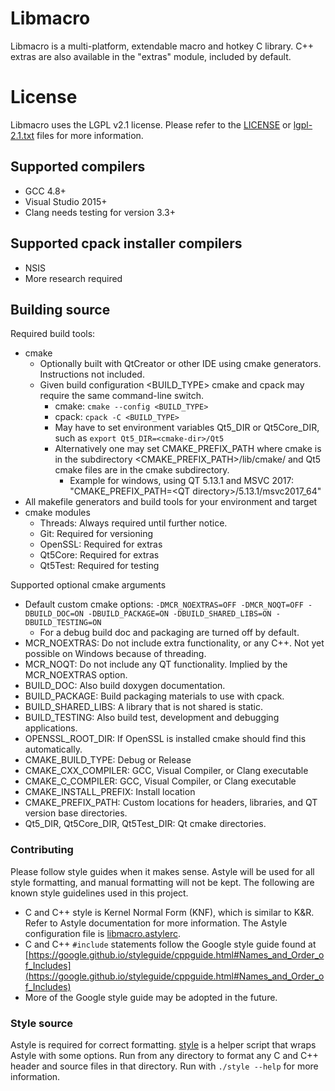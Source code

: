 # Libmacro #

 Libmacro is a multi-platform, extendable macro and hotkey C library.  C++
 extras are also available in the "extras" module, included by default.

# License #

 Libmacro uses the LGPL v2.1 license.  Please refer to the [LICENSE](./LICENSE)
 or [lgpl-2.1.txt](./lgpl-2.1.txt) files for more information.

## Supported compilers ##

 * GCC 4.8+
 * Visual Studio 2015+
 * Clang needs testing for version 3.3+

## Supported cpack installer compilers ##

 * NSIS
 * More research required

## Building source ##

 Required build tools:

 * cmake
   * Optionally built with QtCreator or other IDE using cmake generators.
   Instructions not included.
   * Given build configuration \<BUILD_TYPE\> cmake and cpack may require the
   same command-line switch.
     * cmake: `cmake --config <BUILD_TYPE>`
     * cpack: `cpack -C <BUILD_TYPE>`
	 * May have to set environment variables Qt5_DIR or Qt5Core_DIR, such as
	 `export Qt5_DIR=<cmake-dir>/Qt5`
	 * Alternatively one may set CMAKE_PREFIX_PATH where cmake is in the
	 subdirectory \<CMAKE_PREFIX_PATH\>/lib/cmake/ and Qt5 cmake files are in
	 the cmake subdirectory.
	   * Example for windows, using QT 5.13.1 and MSVC 2017:
	   "CMAKE_PREFIX_PATH=\<QT directory\>/5.13.1/msvc2017_64"
 * All makefile generators and build tools for your environment and target
 * cmake modules
   * Threads: Always required until further notice.
   * Git: Required for versioning
   * OpenSSL: Required for extras
   * Qt5Core: Required for extras
   * Qt5Test: Required for testing

 Supported optional cmake arguments

 * Default custom cmake options: `-DMCR_NOEXTRAS=OFF -DMCR_NOQT=OFF
 -DBUILD_DOC=ON -DBUILD_PACKAGE=ON -DBUILD_SHARED_LIBS=ON -DBUILD_TESTING=ON`
   * For a debug build doc and packaging are turned off by default.
 * MCR_NOEXTRAS: Do not include extra functionality, or any C++.  Not yet
 possible on Windows because of threading.
 * MCR_NOQT: Do not include any QT functionality. Implied by the MCR_NOEXTRAS
 option.
 * BUILD_DOC: Also build doxygen documentation.
 * BUILD_PACKAGE: Build packaging materials to use with cpack.
 * BUILD_SHARED_LIBS: A library that is not shared is static.
 * BUILD_TESTING: Also build test, development and debugging
 applications.
 * OPENSSL_ROOT_DIR: If OpenSSL is installed cmake should find this
 automatically.
 * CMAKE_BUILD_TYPE: Debug or Release
 * CMAKE_CXX_COMPILER: GCC, Visual Compiler, or Clang executable
 * CMAKE_C_COMPILER: GCC, Visual Compiler, or Clang executable
 * CMAKE_INSTALL_PREFIX: Install location
 * CMAKE_PREFIX_PATH: Custom locations for headers, libraries, and QT version
 base directories.
 * Qt5_DIR, Qt5Core_DIR, Qt5Test_DIR: Qt cmake directories.

### Contributing ###

 Please follow style guides when it makes sense.  Astyle will be used for all
 style formatting, and manual formatting will not be kept.  The following are
 known style guidelines used in this project.
 * C and C++ style is Kernel Normal Form (KNF), which is similar to K&R.  Refer
 to Astyle documentation for more information.  The Astyle configuration file
 is [libmacro.astylerc](libmacro.astylerc).
 * C and C++ `#include` statements follow the Google style guide found at
 [https://google.github.io/styleguide/cppguide.html#Names_and_Order_of_Includes](https://google.github.io/styleguide/cppguide.html#Names_and_Order_of_Includes)
 * More of the Google style guide may be adopted in the future.

### Style source ###

 Astyle is required for correct formatting.  [style](./style) is a helper script
 that wraps Astyle with some options.  Run from any directory to format any C
 and C++ header and source files in that directory.  Run with `./style --help`
 for more information.
